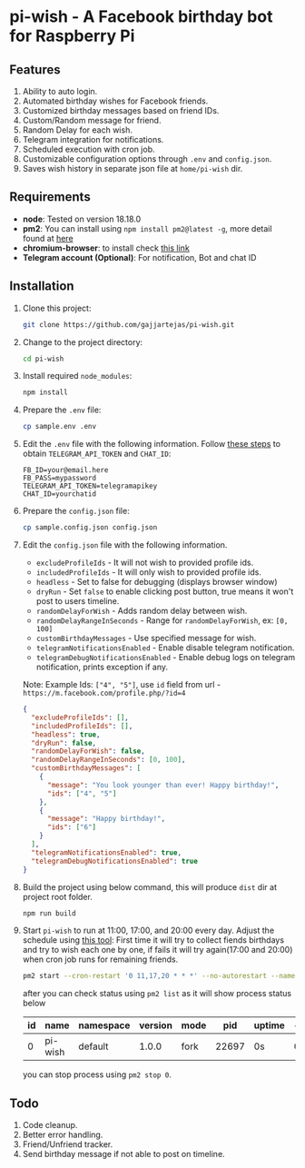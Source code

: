 # pi-wish - A Facebook birthday bot for Raspberry Pi

## Features

1. Ability to auto login.
2. Automated birthday wishes for Facebook friends.
3. Customized birthday messages based on friend IDs.
4. Custom/Random message for friend.
5. Random Delay for each wish.
6. Telegram integration for notifications.
7. Scheduled execution with cron job.
8. Customizable configuration options through `.env` and `config.json`.
9. Saves wish history in separate json file at `home/pi-wish` dir.

## Requirements

- **node**: Tested on version 18.18.0
- **pm2**: You can install using `npm install pm2@latest -g`, more detail found
  at [here](https://pm2.keymetrics.io/docs/usage/quick-start/)
- **chromium-browser**: to install check [this link](https://stackoverflow.com/a/65497048/1644194)
- **Telegram account (Optional)**: For notification, Bot and chat ID

## Installation

1. Clone this project:

   ```sh
   git clone https://github.com/gajjartejas/pi-wish.git
   ```

2. Change to the project directory:

   ```sh
   cd pi-wish
   ```

3. Install required `node_modules`:

   ```sh
   npm install
   ```

4. Prepare the `.env` file:

   ```sh
   cp sample.env .env
   ```

5. Edit the `.env` file with the following information.
   Follow [these steps](https://gist.github.com/zapisnicar/247d53f8e3980f6013a221d8c7459dc3) to
   obtain `TELEGRAM_API_TOKEN` and `CHAT_ID`:

   ```plaintext
   FB_ID=your@email.here
   FB_PASS=mypassword
   TELEGRAM_API_TOKEN=telegramapikey
   CHAT_ID=yourchatid
   ```

6. Prepare the `config.json` file:

   ```sh
   cp sample.config.json config.json
   ```

7. Edit the `config.json` file with the following information.

   - `excludeProfileIds` - It will not wish to provided profile ids.
   - `includedProfileIds` - It will only wish to provided profile ids.
   - `headless` - Set to false for debugging (displays browser window)
   - `dryRun` - Set `false` to enable clicking post button, true means it won't post to users timeline.
   - `randomDelayForWish` - Adds random delay between wish.
   - `randomDelayRangeInSeconds` - Range for `randomDelayForWish`, ex: `[0, 100]`
   - `customBirthdayMessages` - Use specified message for wish.
   - `telegramNotificationsEnabled` - Enable disable telegram notification.
   - `telegramDebugNotificationsEnabled` - Enable debug logs on telegram notification, prints exception if any.

   Note: Example Ids: `["4", "5"]`, use `id` field from url - `https://m.facebook.com/profile.php/?id=4`

   ```json
   {
     "excludeProfileIds": [],
     "includedProfileIds": [],
     "headless": true,
     "dryRun": false,
     "randomDelayForWish": false,
     "randomDelayRangeInSeconds": [0, 100],
     "customBirthdayMessages": [
       {
         "message": "You look younger than ever! Happy birthday!",
         "ids": ["4", "5"]
       },
       {
         "message": "Happy birthday!",
         "ids": ["6"]
       }
     ],
     "telegramNotificationsEnabled": true,
     "telegramDebugNotificationsEnabled": true
   }
   ```

8. Build the project using below command, this will produce `dist` dir at project root folder.

   ```sh
   npm run build
   ```

9. Start `pi-wish` to run at 11:00, 17:00, and 20:00 every day. Adjust the schedule
   using [this tool](https://www.freeformatter.com/cron-expression-generator-quartz.html):
   First time it will try to collect fiends birthdays and try to wish each one by one, if fails it will try again(17:00
   and 20:00) when cron job runs for remaining friends.

   ```sh
   pm2 start --cron-restart '0 11,17,20 * * *' --no-autorestart --name pi-wish dist/src/main.js
   ```

   after you can check status using `pm2 list` as it will show process status below

   | id | name    | namespace | version | mode | pid   | uptime | ↺ | status | cpu | mem    | user  | watching |
   |----|---------|-----------|---------|------|-------|--------|---|--------|-----|--------|-------|----------|
   | 0  | pi-wish | default   | 1.0.0   | fork | 22697 | 0s     | 0 | online | 0%  | 19.9mb | tejas | disabled |

   you can stop process using `pm2 stop 0`.

## Todo

1. Code cleanup.
2. Better error handling.
3. Friend/Unfriend tracker.
4. Send birthday message if not able to post on timeline.

